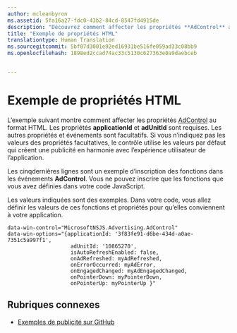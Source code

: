 ```yaml
---
author: mcleanbyron
ms.assetid: 5fa16a27-fdc0-43b2-84cd-8547fd4915de
description: "Découvrez comment affecter les propriétés **AdControl** au format HTML."
title: "Exemple de propriétés HTML"
translationtype: Human Translation
ms.sourcegitcommit: 5bf07d3001e92ed16931be516fe059ad33c08bb9
ms.openlocfilehash: 1898ed2ccad74ac33c5130c627363e0a9daebceb


---
```


# Exemple de propriétés HTML




L’exemple suivant montre comment affecter les propriétés [AdControl](https://msdn.microsoft.com/library/windows/apps/microsoft.advertising.winrt.ui.adcontrol.aspx) au format HTML. Les propriétés **applicationId** et **adUnitId** sont requises. Les autres propriétés et événements sont facultatifs. Si vous n’indiquez pas les valeurs des propriétés facultatives, le contrôle utilise les valeurs par défaut qui créent une publicité en harmonie avec l’expérience utilisateur de l’application.

Les cinqdernières lignes sont un exemple d’inscription des fonctions dans les événements **AdControl**. Vous ne pouvez inscrire que les fonctions que vous avez définies dans votre code JavaScript.

Les valeurs indiquées sont des exemples. Dans votre code, vous allez définir les valeurs de ces fonctions et propriétés pour qu’elles conviennent à votre application.

``` syntax
data-win-control="MicrosoftNSJS.Advertising.AdControl"
data-win-options="{applicationId: '3f83fe91-d6be-434d-a0ae-7351c5a997f1',
                    adUnitId: '10865270',
                    isAutoRefreshEnabled: false,
                    onAdRefreshed: myAdRefreshed,
                    onErrorOccurred: myAdError,
                    onEngagedChanged: myAdEngagedChanged,
                    onPointerDown: myPointerDown,
                    onPointerUp: myPointerUp }"
```

## Rubriques connexes

* [Exemples de publicité sur GitHub](http://aka.ms/githubads)

 



<!--HONumber=Aug16_HO3-->


